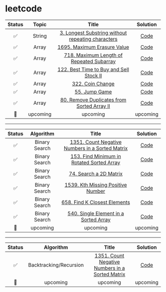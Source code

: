 # leetcode
| Status | Topic | Title | Solution |
| :---: | :---: | :---: | :---: |
| :white_check_mark: | String | [3. Longest Substring without repeating characters](https://leetcode.com/problems/longest-substring-without-repeating-characters)| [Code](https://github.com/deanyim0226/leetcode/tree/main/solutions/3) |
| :white_check_mark: | Array | [1695. Maximum Erasure Value](https://leetcode.com/problems/maximum-erasure-value/)  | [Code](https://github.com/deanyim0226/leetcode/tree/main/solutions/1695) |
| :white_check_mark: | Array | [718. Maximum Length of Repeated Subarray](https://leetcode.com/problems/maximum-length-of-repeated-subarray/)  | [Code](https://github.com/deanyim0226/leetcode/tree/main/solutions/718) |
| :white_check_mark: | Array | [122. Best Time to Buy and Sell Stock II](https://leetcode.com/problems/best-time-to-buy-and-sell-stock-ii/)  | [Code](https://github.com/deanyim0226/leetcode/tree/main/solutions/122) |
| :white_check_mark: | Array | [322. Coin Change](https://leetcode.com/problems/coin-change/) | [Code](https://github.com/deanyim0226/leetcode/tree/main/solutions/322) |
| :white_check_mark: | Array | [55. Jump Game](https://leetcode.com/problems/jump-game/) | [Code](https://github.com/deanyim0226/leetcode/tree/main/solutions/55) |
| :white_check_mark: | Array | [80. Remove Duplicates from Sorted Array II](https://leetcode.com/problems/remove-duplicates-from-sorted-array-ii/description/?envType=study-plan-v2&id=top-interview-150) | [Code](https://github.com/deanyim0226/leetcode/tree/main/solutions/80) |
| :black_square_button: | upcoming | upcoming | upcoming |

-------------------------------------------------------------------------------
| Status | Algorithm | Title | Solution |
| :---: | :---: | :---: | :---: |
| :white_check_mark: | Binary Search | [1351. Count Negative Numbers in a Sorted Matrix](https://leetcode.com/problems/count-negative-numbers-in-a-sorted-matrix/description/?envType=study-plan-v2&id=binary-search/) | [Code](https://github.com/deanyim0226/leetcode/tree/main/solutions/1351) |
| :white_check_mark: | Binary Search | [153. Find Minimum in Rotated Sorted Array](https://leetcode.com/problems/find-minimum-in-rotated-sorted-array/?envType=study-plan-v2&id=binary-search) | [Code](https://github.com/deanyim0226/leetcode/tree/main/solutions/153) |
| :white_check_mark: | Binary Search | [74. Search a 2D Matrix](https://leetcode.com/problems/search-a-2d-matrix/?envType=study-plan-v2&id=binary-search/) | [Code](https://github.com/deanyim0226/leetcode/tree/main/solutions/74) |
| :white_check_mark: | Binary Search | [1539. Kth Missing Positive Number](https://leetcode.com/problems/kth-missing-positive-number/description/?envType=study-plan-v2&id=binary-search/) | [Code](https://github.com/deanyim0226/leetcode/tree/main/solutions/1539) |
| :white_check_mark: | Binary Search | [658. Find K Closest Elements](https://leetcode.com/problems/find-k-closest-elements/description/?envType=study-plan-v2&id=binary-search/) | [Code](https://github.com/deanyim0226/leetcode/tree/main/solutions/658) |
| :white_check_mark: | Binary Search | [540. Single Element in a Sorted Array](https://leetcode.com/problems/single-element-in-a-sorted-array/description/?envType=study-plan-v2&id=binary-search/) | [Code](https://github.com/deanyim0226/leetcode/tree/main/solutions/540) |
| :black_square_button: | upcoming | upcoming | upcoming |

-------------------------------------------------------------------------------
| Status | Algorithm | Title | Solution |
| :---: | :---: | :---: | :---: |
| :white_check_mark: | Backtracking/Recursion | [1351. Count Negative Numbers in a Sorted Matrix](https://leetcode.com/problems/count-negative-numbers-in-a-sorted-matrix/description/?envType=study-plan-v2&id=binary-search/) | [Code](https://github.com/deanyim0226/leetcode/tree/main/solutions/1351) |
| :black_square_button: | upcoming | upcoming | upcoming |


